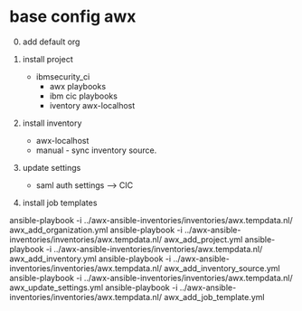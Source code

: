 # base config awx

0. add default org
1. install project
    - ibmsecurity_ci
        - awx playbooks
        - ibm cic playbooks
        - iventory awx-localhost

2. install inventory
    - awx-localhost
    - manual - sync inventory source.

3. update settings 
    - saml auth settings --> CIC

4. install job templates


ansible-playbook -i ../awx-ansible-inventories/inventories/awx.tempdata.nl/ awx_add_organization.yml
ansible-playbook -i ../awx-ansible-inventories/inventories/awx.tempdata.nl/ awx_add_project.yml
ansible-playbook -i ../awx-ansible-inventories/inventories/awx.tempdata.nl/ awx_add_inventory.yml
ansible-playbook -i ../awx-ansible-inventories/inventories/awx.tempdata.nl/ awx_add_inventory_source.yml
ansible-playbook -i ../awx-ansible-inventories/inventories/awx.tempdata.nl/ awx_update_settings.yml
ansible-playbook -i ../awx-ansible-inventories/inventories/awx.tempdata.nl/ awx_add_job_template.yml